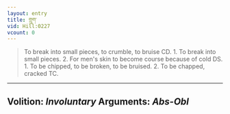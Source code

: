 ```yaml
---
layout: entry
title: གྲུག་
vid: Hill:0227
vcount: 0
---
```

> To break into small pieces, to crumble, to bruise CD\. 1\. To break into small pieces\. 2\. For men's skin to become course because of cold DS\. 1\. To be chipped, to be broken, to be bruised\. 2\. To be chapped, cracked TC\.

---
Volition: _Involuntary_
Arguments: _Abs-Obl_
---

